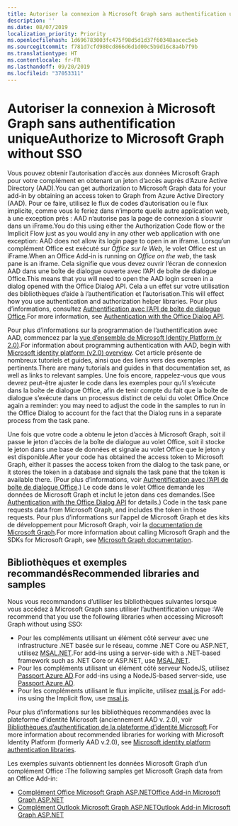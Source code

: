 ```yaml
---
title: Autoriser la connexion à Microsoft Graph sans authentification unique
description: ''
ms.date: 08/07/2019
localization_priority: Priority
ms.openlocfilehash: 1d696783003fc475f98d5d1d37f60348aacec5eb
ms.sourcegitcommit: f781d7cfd980cd866d6d1d00c5b9d16c8a4b7f9b
ms.translationtype: HT
ms.contentlocale: fr-FR
ms.lasthandoff: 09/20/2019
ms.locfileid: "37053311"
---
```

# <a name="authorize-to-microsoft-graph-without-sso"></a><span data-ttu-id="179d0-102">Autoriser la connexion à Microsoft Graph sans authentification unique</span><span class="sxs-lookup"><span data-stu-id="179d0-102">Authorize to Microsoft Graph without SSO</span></span>

<span data-ttu-id="179d0-103">Vous pouvez obtenir l’autorisation d’accès aux données Microsoft Graph pour votre complément en obtenant un jeton d’accès auprès d’Azure Active Directory (AAD).</span><span class="sxs-lookup"><span data-stu-id="179d0-103">You can get authorization to Microsoft Graph data for your add-in by obtaining an access token to Graph from Azure Active Directory (AAD).</span></span> <span data-ttu-id="179d0-104">Pour ce faire, utilisez le flux de codes d’autorisation ou le flux implicite, comme vous le feriez dans n’importe quelle autre application web, à une exception près : AAD n’autorise pas la page de connexion à s’ouvrir dans un iFrame.</span><span class="sxs-lookup"><span data-stu-id="179d0-104">You do this using either the Authorization Code flow or the Implicit Flow just as you would any in any other web application with one exception: AAD does not allow its login page to open in an iframe.</span></span> <span data-ttu-id="179d0-105">Lorsqu’un complément Office est exécuté sur *Office sur le Web*, le volet Office est un iFrame.</span><span class="sxs-lookup"><span data-stu-id="179d0-105">When an Office Add-in is running on *Office on the web*, the task pane is an iframe.</span></span> <span data-ttu-id="179d0-106">Cela signifie que vous devez ouvrir l’écran de connexion AAD dans une boîte de dialogue ouverte avec l’API de boîte de dialogue Office.</span><span class="sxs-lookup"><span data-stu-id="179d0-106">This means that you will need to open the AAD login screen in a dialog opened with the Office Dialog API.</span></span> <span data-ttu-id="179d0-107">Cela a un effet sur votre utilisation des bibliothèques d’aide à l’authentification et l’autorisation.</span><span class="sxs-lookup"><span data-stu-id="179d0-107">This will effect how you use authentication and authorization helper libraries.</span></span> <span data-ttu-id="179d0-108">Pour plus d’informations, consultez [Authentification avec l’API de boîte de dialogue Office](auth-with-office-dialog-api.md).</span><span class="sxs-lookup"><span data-stu-id="179d0-108">For more information, see [Authentication with the Office Dialog API](auth-with-office-dialog-api.md).</span></span>

<span data-ttu-id="179d0-109">Pour plus d’informations sur la programmation de l’authentification avec AAD, commencez par la [vue d’ensemble de Microsoft Identity Platform (v 2.0)](/azure/active-directory/develop/v2-overview).</span><span class="sxs-lookup"><span data-stu-id="179d0-109">For information about programming authentication with AAD, begin with [Microsoft identity platform (v2.0) overview](/azure/active-directory/develop/v2-overview).</span></span> <span data-ttu-id="179d0-110">Cet article présente de nombreux tutoriels et guides, ainsi que des liens vers des exemples pertinents.</span><span class="sxs-lookup"><span data-stu-id="179d0-110">There are many tutorials and guides in that documentation set, as well as links to relevant samples.</span></span> <span data-ttu-id="179d0-111">Une fois encore, rappelez-vous que vous devrez peut-être ajuster le code dans les exemples pour qu’il s’exécute dans la boîte de dialogue Office, afin de tenir compte du fait que la boîte de dialogue s’exécute dans un processus distinct de celui du volet Office.</span><span class="sxs-lookup"><span data-stu-id="179d0-111">Once again a reminder: you may need to adjust the code in the samples to run in the Office Dialog to account for the fact that the Dialog runs in a separate process from the task pane.</span></span>

<span data-ttu-id="179d0-112">Une fois que votre code a obtenu le jeton d’accès à Microsoft Graph, soit il passe le jeton d’accès de la boîte de dialogue au volet Office, soit il stocke le jeton dans une base de données et signale au volet Office que le jeton y est disponible.</span><span class="sxs-lookup"><span data-stu-id="179d0-112">After your code has obtained the access token to Microsoft Graph, either it passes the access token from the dialog to the task pane, or it stores the token in a database and signals the task pane that the token is available there.</span></span> <span data-ttu-id="179d0-113">(Pour plus d’informations, voir [Authentification avec l’API de boîte de dialogue Office](auth-with-office-dialog-api.md).) Le code dans le volet Office demande les données de Microsoft Graph et inclut le jeton dans ces demandes.</span><span class="sxs-lookup"><span data-stu-id="179d0-113">(See [Authentication with the Office Dialog API](auth-with-office-dialog-api.md) for details.) Code in the task pane requests data from Microsoft Graph, and includes the token in those requests.</span></span> <span data-ttu-id="179d0-114">Pour plus d’informations sur l’appel de Microsoft Graph et des kits de développement pour Microsoft Graph, voir la [documentation de Microsoft Graph](/graph/).</span><span class="sxs-lookup"><span data-stu-id="179d0-114">For more information about calling Microsoft Graph and the SDKs for Microsoft Graph, see [Microsoft Graph documentation](/graph/).</span></span>

## <a name="recommended-libraries-and-samples"></a><span data-ttu-id="179d0-115">Bibliothèques et exemples recommandés</span><span class="sxs-lookup"><span data-stu-id="179d0-115">Recommended libraries and samples</span></span>

<span data-ttu-id="179d0-116">Nous vous recommandons d’utiliser les bibliothèques suivantes lorsque vous accédez à Microsoft Graph sans utiliser l’authentification unique :</span><span class="sxs-lookup"><span data-stu-id="179d0-116">We recommend that you use the following libraries when accessing Microsoft Graph without using SSO:</span></span>

- <span data-ttu-id="179d0-117">Pour les compléments utilisant un élément côté serveur avec une infrastructure .NET basée sur le réseau, comme .NET Core ou ASP.NET, utilisez [MSAL.NET](https://github.com/AzureAD/microsoft-authentication-library-for-dotnet/wiki#conceptual-documentation).</span><span class="sxs-lookup"><span data-stu-id="179d0-117">For add-ins using a server-side with a .NET-based framework such as .NET Core or ASP.NET, use [MSAL.NET](https://github.com/AzureAD/microsoft-authentication-library-for-dotnet/wiki#conceptual-documentation).</span></span>
- <span data-ttu-id="179d0-118">Pour les compléments utilisant un élément côté serveur NodeJS, utilisez [Passport Azure AD](https://github.com/AzureAD/passport-azure-ad).</span><span class="sxs-lookup"><span data-stu-id="179d0-118">For add-ins using a NodeJS-based server-side, use [Passport Azure AD](https://github.com/AzureAD/passport-azure-ad).</span></span>
- <span data-ttu-id="179d0-119">Pour les compléments utilisant le flux implicite, utilisez [msal.js](https://github.com/AzureAD/microsoft-authentication-library-for-js/wiki).</span><span class="sxs-lookup"><span data-stu-id="179d0-119">For add-ins using the Implicit flow, use [msal.js](https://github.com/AzureAD/microsoft-authentication-library-for-js/wiki).</span></span>

<span data-ttu-id="179d0-120">Pour plus d’informations sur les bibliothèques recommandées avec la plateforme d’identité Microsoft (anciennement AAD v. 2.0), voir [Bibliothèques d’authentification de la plateforme d’identité Microsoft](/azure/active-directory/develop/reference-v2-libraries).</span><span class="sxs-lookup"><span data-stu-id="179d0-120">For more information about recommended libraries for working with Microsoft Identity Platform (formerly AAD v.2.0), see [Microsoft identity platform authentication libraries](/azure/active-directory/develop/reference-v2-libraries).</span></span>

<span data-ttu-id="179d0-121">Les exemples suivants obtiennent les données Microsoft Graph d’un complément Office :</span><span class="sxs-lookup"><span data-stu-id="179d0-121">The following samples get Microsoft Graph data from an Office Add-in:</span></span>

- [<span data-ttu-id="179d0-122">Complément Office Microsoft Graph ASP.NET</span><span class="sxs-lookup"><span data-stu-id="179d0-122">Office Add-in Microsoft Graph ASP.NET</span></span>](https://github.com/OfficeDev/PnP-OfficeAddins/tree/master/Samples/auth/Office-Add-in-Microsoft-Graph-ASPNET)
- [<span data-ttu-id="179d0-123">Complément Outlook Microsoft Graph ASP.NET</span><span class="sxs-lookup"><span data-stu-id="179d0-123">Outlook Add-in Microsoft Graph ASP.NET</span></span>](https://github.com/OfficeDev/PnP-OfficeAddins/tree/master/Samples/auth/Outlook-Add-in-Microsoft-Graph-ASPNET)

